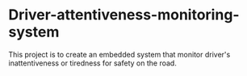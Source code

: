 # Driver-attentiveness-monitoring-system
This project is to create an embedded system that monitor driver's inattentiveness or tiredness for safety on the road.
